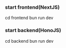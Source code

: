 ### start frontend(NextJS)
cd frontend
bun run dev

### start backend(HonoJS)
cd backend
bun run dev 